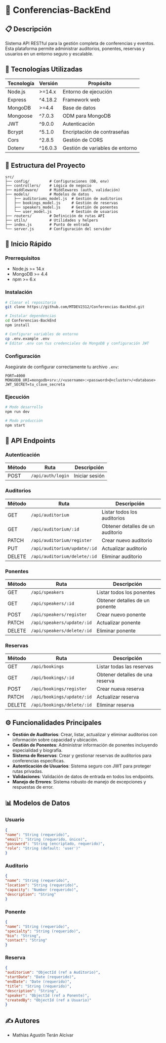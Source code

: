 # 🎯 Conferencias-BackEnd

## 📋 Descripción
Sistema API RESTful para la gestión completa de conferencias y eventos. Esta plataforma permite administrar auditorios, ponentes, reservas y usuarios en un entorno seguro y escalable.

## 🔧 Tecnologías Utilizadas

| Tecnología | Versión | Propósito |
|------------|---------|-----------|
| Node.js    | >=14.x  | Entorno de ejecución |
| Express    | ^4.18.2 | Framework web |
| MongoDB    | >=4.4   | Base de datos |
| Mongoose   | ^7.0.3  | ODM para MongoDB |
| JWT        | ^9.0.0  | Autenticación |
| Bcrypt     | ^5.1.0  | Encriptación de contraseñas |
| Cors       | ^2.8.5  | Gestión de CORS |
| Dotenv     | ^16.0.3 | Gestión de variables de entorno |

## 📁 Estructura del Proyecto

```
src/
├── config/         # Configuraciones (DB, env)
├── controllers/    # Lógica de negocio
├── middleware/     # Middlewares (auth, validación)
├── models/         # Modelos de datos
│   ├── auditoriums_model.js  # Gestión de auditorios
│   ├── bookings_model.js     # Gestión de reservas
│   ├── speakers_model.js     # Gestión de ponentes
│   └── user_model.js         # Gestión de usuarios
├── routers/        # Definición de rutas API
├── utils/          # Utilidades y helpers
├── index.js        # Punto de entrada
└── server.js       # Configuración del servidor
```

## 🚀 Inicio Rápido

### Prerrequisitos
- Node.js >= 14.x
- MongoDB >= 4.4
- npm >= 6.x

### Instalación

```bash
# Clonar el repositorio
git clone https://github.com/MTDEV2312/Conferencias-BackEnd.git

# Instalar dependencias
cd Conferencias-BackEnd
npm install

# Configurar variables de entorno
cp .env.example .env
# Editar .env con tus credenciales de MongoDB y configuración JWT
```

### Configuración

Asegúrate de configurar correctamente tu archivo `.env`:

```
PORT=4000
MONGODB_URI=mongodb+srv://<username>:<password>@<cluster>/<database>
JWT_SECRET=tu_clave_secreta
```

### Ejecución

```bash
# Modo desarrollo
npm run dev

# Modo producción
npm start
```

## 📡 API Endpoints

### Autenticación
| Método | Ruta | Descripción |
|--------|------|-------------|
| POST | `/api/auth/login` | Iniciar sesión |

### Auditorios
| Método | Ruta | Descripción |
|--------|------|-------------|
| GET | `/api/auditorium` | Listar todos los auditorios |
| GET | `/api/auditorium/:id` | Obtener detalles de un auditorio |
| PATCH | `/api/auditorium/register` | Crear nuevo auditorio |
| PUT | `/api/auditorium/update/:id` | Actualizar auditorio |
| DELETE | `/api/auditorium/delete/:id` | Eliminar auditorio |

### Ponentes
| Método | Ruta | Descripción |
|--------|------|-------------|
| GET | `/api/speakers` | Listar todos los ponentes |
| GET | `/api/speakers/:id` | Obtener detalles de un ponente |
| POST | `/api/speakers/register` | Crear nuevo ponente |
| PATCH | `/api/speakers/update/:id` | Actualizar ponente |
| DELETE | `/api/speakers/delete/:id` | Eliminar ponente |

### Reservas
| Método | Ruta | Descripción |
|--------|------|-------------|
| GET | `/api/bookings` | Listar todas las reservas |
| GET | `/api/bookings/:id` | Obtener detalles de una reserva |
| POST | `/api/bookings/register` | Crear nueva reserva |
| PATCH | `/api/bookings/update/:id` | Actualizar reserva |
| DELETE | `/api/bookings/delete/:id` | Eliminar reserva |

## ⚙️ Funcionalidades Principales

- **Gestión de Auditorios**: Crear, listar, actualizar y eliminar auditorios con información sobre capacidad y ubicación.
- **Gestión de Ponentes**: Administrar información de ponentes incluyendo especialidad y biografía.
- **Sistema de Reservas**: Crear y gestionar reservas de auditorios para conferencias específicas.
- **Autenticación de Usuarios**: Sistema seguro con JWT para proteger rutas privadas.
- **Validaciones**: Validación de datos de entrada en todos los endpoints.
- **Manejo de Errores**: Sistema robusto de manejo de excepciones y respuestas de error.

## 📊 Modelos de Datos

### Usuario
```json
{
"name": "String (requerido)",
"email": "String (requerido, único)",
"password": "String (encriptado, requerido)",
"role": "String (default: 'user')"
}
```

### Auditorio
```json
{
"name": "String (requerido)",
"location": "String (requerido)",
"capacity": "Number (requerido)",
"description": "String"
}
```

### Ponente
```json
{
"name": "String (requerido)",
"specialty": "String (requerido)",
"bio": "String",
"contact": "String"
}
```

### Reserva
```json
{
"auditorium": "ObjectId (ref a Auditorio)",
"startDate": "Date (requerido)",
"endDate": "Date (requerido)",
"title": "String (requerido)",
"description": "String",
"speaker": "ObjectId (ref a Ponente)",
"createdBy": "ObjectId (ref a Usuario)"
}
```

## ✍️ Autores
- Mathías Agustín Terán Alcívar


